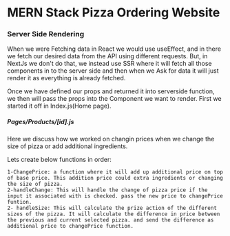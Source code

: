 # MERN Stack Pizza Ordering Website

### Server Side Rendering

When we were Fetching data in React we would use useEffect, and in there we fetch our desired data from the API using different requests. But, in NextJs we don't do that, we instead use SSR where it will fetch all those components in to the server side and then when we Ask for data it will just render it as everything is already fetched.

Once we have defined our props and returned it into serverside function, we then will pass the props into the Component we want to render. First we started it off in Index.js(Home page).

##### Pages/Products/[id].js

Here we discuss how we worked on changin prices when we change the size of pizza or add additional ingredients.

Lets create below functions in order:

    1-ChangePrice: a function where it will add up additional price on top of base price. This addition price could extra ingredients or changing the size of pizza.
    2-handleChange: This will handle the change of pizza price if the input it associated with is checked. pass the new price to changePrice funtion.
    2- handleSize: This will calculate the prize action of the different sizes of the pizza. It will calculate the difference in price between the previous and current selected pizza. and send the difference as additional price to changePrice function.
